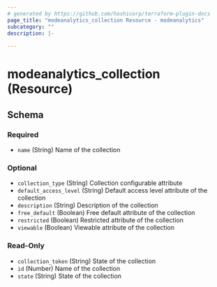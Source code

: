 ```yaml
---
# generated by https://github.com/hashicorp/terraform-plugin-docs
page_title: "modeanalytics_collection Resource - modeanalytics"
subcategory: ""
description: |-
  
---
```


# modeanalytics_collection (Resource)





<!-- schema generated by tfplugindocs -->
## Schema

### Required

- `name` (String) Name of the collection

### Optional

- `collection_type` (String) Collection configurable attribute
- `default_access_level` (String) Default access level attribute of the collection
- `description` (String) Description of the collection
- `free_default` (Boolean) Free default attribute of the collection
- `restricted` (Boolean) Restricted attribute of the collection
- `viewable` (Boolean) Viewable attribute of the collection

### Read-Only

- `collection_token` (String) State of the collection
- `id` (Number) Name of the collection
- `state` (String) State of the collection
